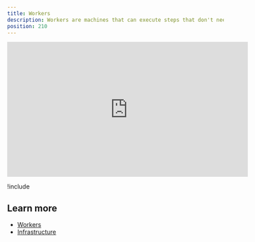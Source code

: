 ```yaml
---
title: Workers
description: Workers are machines that can execute steps that don't need to be performed on the Octopus Server or deployment targets.
position: 210
---
```


<iframe width="560" height="315" src="https://www.youtube.com/embed/v6621BId7fE" frameborder="0" allow="accelerometer; autoplay; clipboard-write; encrypted-media; gyroscope; picture-in-picture" allowfullscreen></iframe>

!include <workers>

## Learn more

- [Workers](/docs/infrastructure/workers/index.md)
- [Infrastructure](/docs/infrastructure/index.md)
